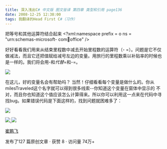 ```yaml
---
title: 深入浅出C# 中文版 图文皆译 第四章 类型和引用 page136
date: 2008-12-25 12:38:00
tags: 我翻译的Head First C#（习作）
---
```

把等号和其他运算符结合起来  <?xml:namespace prefix = o ns = "urn:schemas-microsoft-
com:office:office" />

好好看看我们用来从结束里程数中减去开始里程数的运算符（-
=）。问题是它不仅做减法，而且它还把值赋给减号左边的变量。用旅行的里程数乘以补贴率的时候也是一样的。我们将会用-和*代替*=和-=。

![](https://p-blog.csdn.net/images/p_blog_csdn_net/cuipengfei1/EntryImages/20081225/%E6%88%AA%E5%9B%BE00.jpg)

在这儿，好的变量名会有帮助吗？  当然！仔细看看每个变量是做什么的。你从milesTraveled这个名字就可以得到很多线索--你知道这个变量在窗体中显示的
不对，而且你也知道这个值应该怎么计算得来。所以你可以利用这一点来在代码中寻找bug。如果错误代码是下面这样的，找到问题就困难多了：

![](https://p-blog.csdn.net/images/p_blog_csdn_net/cuipengfei1/EntryImages/20081225/%E6%88%AA%E5%9B%BE01.jpg)



[ ![](https://profile.csdnimg.cn/5/2/5/3_cuipengfei1)
![](https://g.csdnimg.cn/static/user-reg-year/1x/11.png)
](https://blog.csdn.net/cuipengfei1)

[ 崔鹏飞 ](https://blog.csdn.net/cuipengfei1)

发布了127 篇原创文章  ·  获赞 8  ·  访问量 74万+

